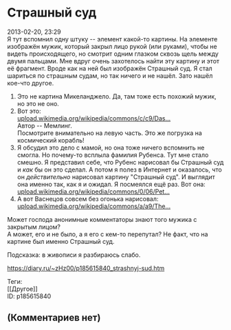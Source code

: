 Страшный суд
============

  
2013-02-20, 23:29  
 Я тут вспомнил одну штуку -- элемент какой-то картины. На элементе изображён мужик, который закрыл лицо рукой (или руками), чтобы не видеть происходящего, но смотрит одним глазком сквозь щель между двумя пальцами. Мне вдруг очень захотелось найти эту картину и этот её фрагмент. Вроде как на ней был изображён Страшный суд. Я стал шариться по страшным судам, но так ничего и не нашёл. Зато нашёл кое-что другое.   
   
 1. Это не картина Микеланджело. Да, там тоже есть похожий мужик, но это не оно.   
 2. Вот это:   
  [upload.wikimedia.org/wikipedia/commons/c/c9/Das...](pics/Das_J-C3-BCngste_Gericht_-28Memling-29.jpg)    
 Автор -- Мемлинг.   
 Посмотрите внимательно на левую часть. Это же погрузка на космический корабль!   
 3. Я обсудил это дело с мамой, но она тоже ничего вспомнить не смогла. Но почему-то всплыла фамилия Рубенса. Тут мне стало смешно. Я представил себе, что Рубенс нарисовал бы Страшный суд и  *как*  бы он это сделал. А потом я полез в Интернет и оказалось, что он  *действительно*  нарисовал картину "Страшный суд". И выглядит она именно так, как я и ожидал. Я посмеялся ещё раз. Вот она:   
  [upload.wikimedia.org/wikipedia/commons/0/06/Pet...](pics/Peter_Paul_Rubens_063.jpg)    
 4. А вот Васнецов совсем без огонька нарисовал:   
  [upload.wikimedia.org/wikipedia/commons/a/a9/The...](pics/The_Last_Judgement_-_Vasnetsov.jpg)    
   
 Может господа анонимные комментаторы знают того мужика с закрытым лицом?   
 А может, его и не было, а я его с кем-то перепутал? Не факт, что на картине был именно Страшный суд.   
   
 Подсказка: в живописи я разбираюсь слабо.   
  
<https://diary.ru/~zHz00/p185615840_strashnyj-sud.htm>  
  
Теги:  
[[Другое]]  
ID: p185615840  


(Комментариев нет)
------------------